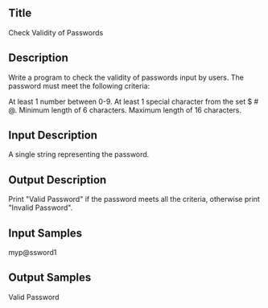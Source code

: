 ## Title
Check Validity of Passwords

## Description
Write a program to check the validity of passwords input by users. The password must meet the following criteria:

At least 1 number between 0-9.
At least 1 special character from the set  $ # @.
Minimum length of 6 characters.
Maximum length of 16 characters.

## Input Description
A single string representing the password.

## Output Description
Print "Valid Password" if the password meets all the criteria, otherwise print "Invalid Password".

## Input Samples
myp@ssword1


## Output Samples
Valid Password

